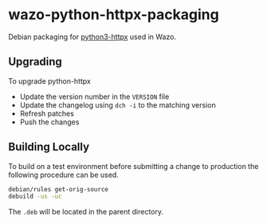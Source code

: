 # wazo-python-httpx-packaging

Debian packaging for [python3-httpx](https://github.com/encode/httpx/) used in Wazo.

## Upgrading

To upgrade python-httpx

* Update the version number in the `VERSION` file
* Update the changelog using `dch -i` to the matching version
* Refresh patches
* Push the changes

## Building Locally

To build on a test environment before submitting a change to production the following procedure can be used.

```sh
debian/rules get-orig-source
debuild -us -uc
```
The `.deb` will be located in the parent directory.
